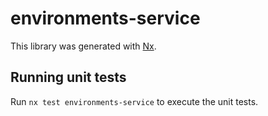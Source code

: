 # environments-service

This library was generated with [Nx](https://nx.dev).


## Running unit tests

Run `nx test environments-service` to execute the unit tests.

